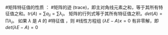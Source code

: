 #矩阵特征值的性质 ： 
       #矩阵的迹 (trace)，即主对角线元素之和，等于其所有特征值之和。$tr(A) = \sum a_{ii} = \sum \lambda_i$。
       矩阵的行列式等于其所有特征值之积。$det(A) = \prod \lambda_i$。
       如果 $\lambda$ 是 $A$ 的 #特征值 ，则 #线性方程组 $(\lambda E - A)x = 0$ 有非零解，即 $det(\lambda E - A) = 0$